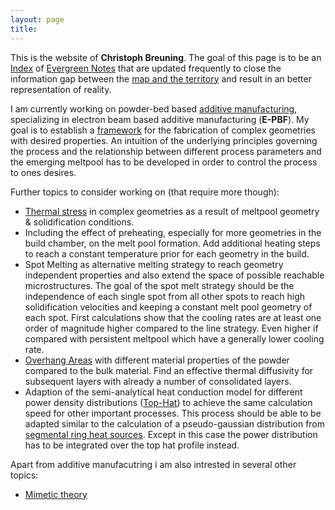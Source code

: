 ```yaml
---
layout: page
title: 
---
```


This is the website of **Christoph Breuning**. The goal of this page is to be an [Index](https://clearerthinkingpodcast.com/?ep=039) of  [Evergreen Notes](https://notes.andymatuschak.org/Evergreen_notes) that are updated frequently to close the information gap between the [map and the territory](https://en.wikipedia.org/wiki/Map%E2%80%93territory_relation) and result in an better representation of reality.

I am currently working on powder-bed based [additive manufacturing](https://en.wikipedia.org/wiki/3D_printing), specializing in electron beam based additive manufacturing (**E-PBF**). My goal is to establish a [framework](https://theexitstrategy.github.io/framework) for the fabrication of complex geometries with desired properties. An intuition of the underlying principles governing the process and the relationship between different process parameters and the emerging meltpool has to be developed in order to control the process to ones desires.

Further topics to consider working on (that require more though):

- [Thermal stress](https://sci-hub.st/https://doi.org/10.4028/www.scientific.net/MSF.762.224) in complex geometries as a result of meltpool geometry & solidification conditions.
- Including the effect of preheating, especially for more geometries in the build chamber, on the melt pool formation. Add additional heating steps to reach a constant temperature prior for each geometry in the build.
- Spot Melting as alternative melting strategy to reach geometry independent properties and also extend the space of possible reachable microstructures. The goal of the spot melt strategy should be the independence of each single spot from all other spots to reach high solidification velocities and keeping a constant melt pool geometry of each spot. First calculations show that the cooling rates are at least one order of magnitude higher compared to the line strategy. Even higher if compared with persistent meltpool which have a generally lower cooling rate.
- [Overhang Areas](https://theexitstrategy.github.io/overhang) with different material properties of the powder compared to the bulk material. Find an effective thermal diffusivity for subsequent layers with already a number of consolidated layers.
- Adaption of the semi-analytical heat conduction model for different power density distributions ([Top-Hat](https://www.edmundoptics.eu/contentassets/a22cc770fce541438bb18385a20ebb07/why-use-a-flat-top-laser-beam-fig-1.png)) to achieve the same calculation speed for other important processes. This process should be able to be adapted similar to the calculation of a pseudo-gaussian distribution from [segmental ring heat sources](https://link.springer.com/content/pdf/10.1007/s11663-000-0022-2.pdf). Except in this case the power distribution has to be integrated over the top hat profile instead.

Apart from additive manufacutring i am also intrested in several other topics:
-	[Mimetic theory](https://en.wikipedia.org/wiki/Mimetic_theory)